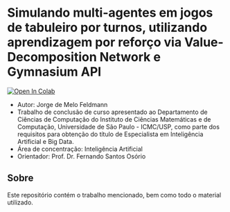 # Simulando multi-agentes em jogos de tabuleiro por turnos, utilizando aprendizagem por reforço via Value-Decomposition Network e Gymnasium API

[![Open In Colab](https://colab.research.google.com/assets/colab-badge.svg)](https://colab.research.google.com/github/jotafeldmann/tcc-ia-big-data/blob/main/tcc.ipynb)

- Autor: Jorge de Melo Feldmann
- Trabalho de conclusão de curso apresentado ao Departamento de Ciências de Computação do Instituto de Ciências Matemáticas e de Computação, Universidade de São Paulo - ICMC/USP, como parte dos requisitos para obtenção do título de Especialista em Inteligência Artificial e Big Data.
- Área de concentração: Inteligência Artificial
- Orientador: Prof. Dr.  Fernando Santos Osório

## Sobre
Este repositório contém o trabalho mencionado, bem como todo o material utilizado.

